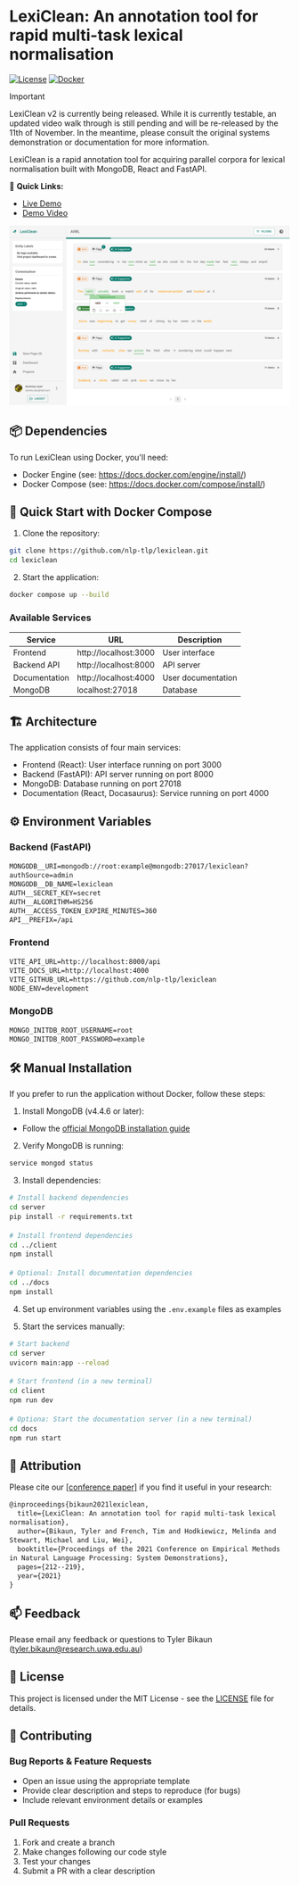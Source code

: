 # LexiClean: An annotation tool for rapid multi-task lexical normalisation

[![License](https://img.shields.io/badge/license-MIT-blue.svg)](https://opensource.org/licenses/MIT)
[![Docker](https://img.shields.io/badge/docker-supported-brightgreen.svg)](https://www.docker.com/)

> [!IMPORTANT]
> LexiClean v2 is currently being released. While it is currently testable, an updated video walk through is still pending and will be re-released by the 11th of November. In the meantime, please consult the original systems demonstration or documentation for more information.

LexiClean is a rapid annotation tool for acquiring parallel corpora for lexical normalisation built with MongoDB, React and FastAPI. 

📌 **Quick Links:**
- [Live Demo](https://lexiclean.nlp-tlp.org)
- [Demo Video](https://youtu.be/P7_ooKrQPDU)

![Annotation Interface](./client/public/static/annotation_interface_light.png)

## 📦 Dependencies
To run LexiClean using Docker, you'll need:

- Docker Engine (see: https://docs.docker.com/engine/install/)
- Docker Compose (see: https://docs.docker.com/compose/install/)

## 🚀 Quick Start with Docker Compose

1. Clone the repository:

```bash
git clone https://github.com/nlp-tlp/lexiclean.git
cd lexiclean
```

2. Start the application:
```bash
docker compose up --build
```

### Available Services
| Service       | URL                   | Description        |
| ------------- | --------------------- | ------------------ |
| Frontend      | http://localhost:3000 | User interface     |
| Backend API   | http://localhost:8000 | API server         |
| Documentation | http://localhost:4000 | User documentation |
| MongoDB       | localhost:27018       | Database           |

## 🏗️ Architecture
The application consists of four main services:

- Frontend (React): User interface running on port 3000
- Backend (FastAPI): API server running on port 8000
- MongoDB: Database running on port 27018
- Documentation (React, Docasaurus): Service running on port 4000

## ⚙️ Environment Variables

### Backend (FastAPI)
```env
MONGODB__URI=mongodb://root:example@mongodb:27017/lexiclean?authSource=admin
MONGODB__DB_NAME=lexiclean
AUTH__SECRET_KEY=secret
AUTH__ALGORITHM=HS256
AUTH__ACCESS_TOKEN_EXPIRE_MINUTES=360
API__PREFIX=/api
```

### Frontend
```env
VITE_API_URL=http://localhost:8000/api
VITE_DOCS_URL=http://localhost:4000
VITE_GITHUB_URL=https://github.com/nlp-tlp/lexiclean
NODE_ENV=development
```

### MongoDB

```env
MONGO_INITDB_ROOT_USERNAME=root
MONGO_INITDB_ROOT_PASSWORD=example
```

## 🛠️ Manual Installation

If you prefer to run the application without Docker, follow these steps:

1. Install MongoDB (v4.4.6 or later):
  - Follow the [official MongoDB installation guide](https://docs.mongodb.com/manual/installation/)
2. Verify MongoDB is running:
```bash
service mongod status
```

3. Install dependencies:
```bash
# Install backend dependencies
cd server
pip install -r requirements.txt

# Install frontend dependencies
cd ../client
npm install

# Optional: Install documentation dependencies
cd ../docs
npm install
```

4. Set up environment variables using the `.env.example` files as examples

5. Start the services manually:
```bash
# Start backend
cd server
uvicorn main:app --reload

# Start frontend (in a new terminal)
cd client
npm run dev

# Optiona: Start the documentation server (in a new terminal)
cd docs
npm run start
```

## 📝 Attribution
Please cite our [[conference paper]](https://aclanthology.org/2021.emnlp-demo.25/) if you find it useful in your research:
```
@inproceedings{bikaun2021lexiclean,
  title={LexiClean: An annotation tool for rapid multi-task lexical normalisation},
  author={Bikaun, Tyler and French, Tim and Hodkiewicz, Melinda and Stewart, Michael and Liu, Wei},
  booktitle={Proceedings of the 2021 Conference on Empirical Methods in Natural Language Processing: System Demonstrations},
  pages={212--219},
  year={2021}
}
```

## 📫 Feedback
Please email any feedback or questions to Tyler Bikaun (tyler.bikaun@research.uwa.edu.au)

## 📄 License

This project is licensed under the MIT License - see the [LICENSE](LICENSE) file for details.

## 🤝 Contributing

### Bug Reports & Feature Requests
- Open an issue using the appropriate template
- Provide clear description and steps to reproduce (for bugs)
- Include relevant environment details or examples

### Pull Requests
1. Fork and create a branch
2. Make changes following our code style
3. Test your changes
4. Submit a PR with a clear description